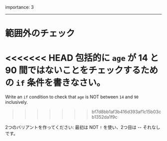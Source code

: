 importance: 3

---

# 範囲外のチェック

<<<<<<< HEAD
包括的に `age` が 14 と 90 間ではないことをチェックするための `if` 条件を書きなさい。
=======
Write an `if` condition to check that `age` is NOT between `14` and `90` inclusively.
>>>>>>> bf7d8bb1af3b416d393af1c15b03cb1352da1f9c

2つのバリアントを作ってください: 最初は NOT `!` を使い、2つ目は -- それなしです。
